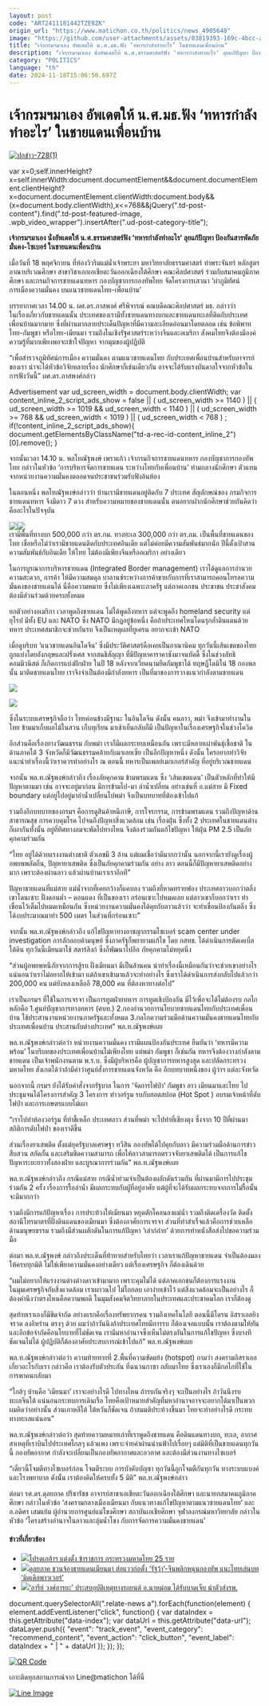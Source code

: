 ```yaml
---
layout: post
code: "ART2411181442TZE8ZK"
origin_url: "https://www.matichon.co.th/politics/news_4905648"
image: "https://github.com/user-attachments/assets/03819393-169c-4bcc-a800-d6cab765f7a2"
title: "เจ้ากรมฯมาเอง อัพเดตให้ น.ศ.มธ.ฟัง ‘ทหารกำลังทำอะไร’ ในชายแดนเพื่อนบ้าน"
description: "เจ้ากรมฯมาเอง นั่งอัพเดตให้ น.ศ.ธรรมศาสตร์ฟัง 'ทหารกำลังทำอะไร' ลุยแก้ปัญหา ป้องกันสารพัดภัยมั่นคง-ไซเบอร์ ในชายแดนเพื่อนบ้าน"
category: "POLITICS"
language: "th"
date: 2024-11-18T15:06:50.697Z
---
```


# เจ้ากรมฯมาเอง อัพเดตให้ น.ศ.มธ.ฟัง ‘ทหารกำลังทำอะไร’ ในชายแดนเพื่อนบ้าน

[![](https://www.matichon.co.th/wp-content/uploads/2024/11/ปกข่าว-7281-134.jpg "ปกข่าว-728(1)")](https://www.matichon.co.th/wp-content/uploads/2024/11/ปกข่าว-7281-134.jpg)

var x=0;self.innerHeight?x=self.innerWidth:document.documentElement&&document.documentElement.clientHeight?x=document.documentElement.clientWidth:document.body&&(x=document.body.clientWidth),x<=768&&jQuery(".td-post-content").find(".td-post-featured-image, .wpb\_video\_wrapper").insertAfter(".ud-post-category-title");

**เจ้ากรมฯมาเอง นั่งอัพเดตให้ น.ศ.ธรรมศาสตร์ฟัง ‘ทหารกำลังทำอะไร’ ลุยแก้ปัญหา ป้องกันสารพัดภัยมั่นคง-ไซเบอร์ ในชายแดนเพื่อนบ้าน**

เมื่อวันที่ 18 พฤศจิกายน ที่ห้องวิวริมแม่น้ำเจ้าพระยา มหาวิทยาลัยธรรมศาสตร์ ท่าพระจันทร์ หลักสูตรอาณาบริเวณศึกษา สาขาวิชาเอกเอเชียตะวันออกเฉียงใต้ศึกษา คณะศิลปศาสตร์ ร่วมกับสมาคมภูมิภาคศึกษา และกรมกิจการชายแดนทหาร กองบัญชาการกองทัพไทย จัดโครงการเสวนา ‘ผ่าภูมิทัศน์การเมืองความมั่นคง บนแนวชายแดนไทย-เพื่อนบ้าน’

บรรยากาศเวลา 14.00 น. ผศ.ดร.ภาสพงศ์ ศรีพิจารณ์ คณบดีคณะศิลปศาสตร์ มธ. กล่าวว่า  
ในเรื่องเกี่ยวกับชายแดนนั้น ประเทศของเรามีทั้งชายแดนทางบกและชายแดนทะเลที่ติดกับประเทศเพื่อนบ้านมากมาย ซึ่งที่ผ่านมากลายประเด็นปัญหาที่มีความละเอียดอ่อนมาโดยตลอด เช่น ข้อพิพาทไทย-กัมพูชา หรือไทย-เมียนมา รวมถึงในเชิงรัฐศาสตร์ระหว่างจีนและอเมริกา สังคมไทยจึงต้องมีองค์ความรู้ที่มากเพียงพอจะเข้าใจปัญหา จากมุมของผู้ปฏิบัติ

“เพื่อสำรวจภูมิทัศน์การเมือง ความมั่นคง ตามแนวชายแดนไทย กับประเทศเพื่อนบ้านสำหรับอาจารย์ของเรา น่าจะได้หัวข้อวิจัยหลายเรื่อง นักศึกษาก็เช่นเดียวกัน อาจจะได้รับแรงบันดาลใจจากหัวข้อในการฟังวันนี้” ผศ.ดร.ภาสพงศ์กล่าว

Advertisement var ud\_screen\_width = document.body.clientWidth; var content\_inline\_2\_script\_ads\_show = false || ( ud\_screen\_width >= 1140 ) || ( ud\_screen\_width >= 1019 && ud\_screen\_width < 1140 ) || ( ud\_screen\_width >= 768 && ud\_screen\_width < 1019 ) || ( ud\_screen\_width < 768 ) ; if(!content\_inline\_2\_script\_ads\_show){ document.getElementsByClassName("td-a-rec-id-content\_inline\_2")\[0\].remove(); }

จากนั้นเวลา 14.10 น. พลโทณัฐพงษ์ เพราแก้ว เจ้ากรมกิจการชายแดนทหาร กองบัญชาการกองทัพไทย กล่าวในหัวข้อ ‘การบริหารจัดการชายแดน ระหว่างไทยกับเพื่อนบ้าน’ ท่ามกลางนักศึกษา ตัวแทนจากหน่วยงานความมั่นคงตลอดจนประชาชนร่วมรับฟังล้นห้อง

ในตอนหนึ่ง พลโทณัฐพงษ์กล่าวว่า บ้านเรามีขายแดนอยู่ติดกับ 7 ประเทศ สัญลักษณ์ของ กรมกิจการชายแดนทหาร จึงมีดาว 7 ดวง สำหรับความหมายของชายแดนนั้น ตนอยากฝากนักศึกษาช่วยกันคิดว่า คืออะไรในปัจจุบัน

![](https://www.matichon.co.th/wp-content/uploads/2024/11/S__11739197.jpg)![](https://www.matichon.co.th/wp-content/uploads/2024/11/S__11739193.jpg)  
เรามีพื้นที่ทางบก 500,000 กว่า ตร.กม. ทางทะเล 300,000 กว่า ตร.กม. เป็นพื้นที่ชายแดนของไทย เชื่อหรือไม่ว่าเรามีชายแดนติดกับประเทศอินเดีย แต่ไม่ค่อยมีความสัมพันธ์มากนัก ปีนี้ตั้งเป้าสานความสัมพันธ์กับอินเดีย ให้ไทย ไม่ต้องมีเพียงจีนหรืออเมริกา อย่างเดียว

ในการบูรณาการบริหารชายแดน (Integrated Border management) เราได้ดูแลการอำนวยความสะดวก, การค้า ให้มีความสมดุล บาลานซ์ระหว่างการค้าขายกับการที่เราสามารถคอนโทรลความมั่นคงของชายแดนได้ นี่คือความหมาย ซึ่งไม่เพียงเฉพาะภาครัฐ แต่ภาคเอกชน ประชาชน ประชาสังคม ต้องมีส่วนร่วมด้วยครบทั้งหมด

ยกตัวอย่างอเมริกา เวลาพูดถึงชายแดน ไม่ได้พูดถึงทหาร แต่จะพูดถึง homeland security แต่ยุโรป มีทั้ง EU และ NATO ซึ่ง NATO มีกฎอยู่ข้อหนึ่ง คือถ้าประเทศไหนโดนรุกล้ำดินแดนด้วยทหาร ประเทศสมาชิกจะช่วยกันรบ จึงเป็นเหตุผลที่ยูเครน อยากจะเข้า NATO

เมื่อดูบริบท ‘แนวชายแดนอินโดจีน’ ซึ่งมีประวัติศาสตร์คือเคยเป็นอาณานิคม ทุกวันนี้เส้นเขตของไทย ถูกแบ่งโดยอังกฤษและฝรั่งเศส จากสนธิสัญญา ที่มีปัญหาคาราคาซังมาจนบัดดี้ ซึ่งในช่วงลัทธิคอมมิวนิสต์ ก็เกิดการแบ่งฝักฝ่าย ในปี 18 หลังจากเวียดนามยึดกัมพูชาได้ ทฤษฎีโดมิโน่ 18 กองพลนั้น มาติดชายแดนไทย เราจึงจำเป็นต้องมีกำลังทหาร เป็นที่มาของการวางแนวกำลังตามชายแดน

![](https://www.matichon.co.th/wp-content/uploads/2024/11/S__11739199.jpg)

![](https://www.matichon.co.th/wp-content/uploads/2024/11/S__11739200.jpg)

ซึ่งในระบบเศรษฐกิจถือว่า ไทยค่อนข้างมีฐานะ ในอินโดจีน ดังนั้น คนลาว, พม่า จึงเข้ามาทำงานในไทย ข้ามมาเก็บผลไม้ในสวน เก็บทุเรียน มาเช้าเย็นกลับก็มี เป็นปัญหาในเรื่องเศรษฐกิจในช่วงโควิด

อีกส่วนคือเรื่องทางวัฒนธรรม กับพม่า เราก็มีผลกระทบเหมือนกัน เพราะมีหลายเผ่าพันธุ์เชื้อชาติ ในด้านภาคใต้ 3 จังหวัดก็มีวัฒนธรรมคล้ายกับมาเลยเซีย เป็นอีกปัญหาหนึ่ง ดังนั้น ใครอยากทำวิจัย แนะนำทำเรื่องนี้ว่าเราควรทำอย่างไร ณ ตอนนี้ ทหารเป็นเพลย์เมกเกอร์สำคัญ ที่อยู่บริเวณชายแดน

จากนั้น พล.ท.ณัฐพงษ์กล่าวถึง เรื่องภัยคุกคาม ข้ามพรมแดน ซึ่ง ‘เส้นเขตแดน’ เป็นตัวหลักที่ทำให้มีปัญหาตามมา เช่น อาจจะอยู่มาก่อน มีการข้ามไป-มา ลำน้ำเปลี่ยน อย่างเช่นที่ อ.แม่สาย มี Fixed boundary แต่อยู่ไปอยู่มาลำน้ำเปลี่ยนไปพม่า จึงเป็นบทบาทที่ต้องเข้าไปแก้

รวมถึงอีกบทบาทของกรมฯ คือการดูสินค้าหนีภาษี, การโจรกรรม, การข้ามพรมแดน รวมถึงปัญหาด้านสาธารณสุข การควบคุมโรค ไปจนถึงปัญหาสิ่งแวดล้อม เช่น เรื่องฝุ่น ซึ่งทั้ง 2 ประเทศในชายแดนต่างก็เผากันทั้งนั้น อยู่ที่ทิศทางลมจะพัดไปทางไหน จึงต้องร่วมกันแก้ไขปัญหา ให้ฝุ่น PM 2.5 เป็นภัยคุกคามร่วมกัน

“ไทย อยู่ได้ด้วยแรงงานต่างชาติ ตัวเลขมี 3 ล้าน แต่ผมเชื่อว่ามีมากกว่านั้น นอกจากนี้เรายังดูเรื่องผู้อพยพพลัดถิ่น, ปัญหายาเสพติด ซึ่งเป็นภัยคุกคามร่วมกัน อย่าง ลาว ตอนนี้ก็มีปัญหายาเสพติดอย่างมาก เพราะต้องผ่านลาว แล้วผ่านบ้านเราเราอีกที”

ปัญหาชายแดนที่แม่สาย แม่น้ำจากที่เคยกว้างก็แคบลง รวมถึงที่หาดทรายฟอง ประเทศลาวบอกว่าตลิ่งเขาโดนเซาะ ฝั่งดอนต่ำ – ดอนแดง ที่เป็นของเรา กร่อนเซาะไปหมดเลย แต่ลาวเขาก็บอกว่าเรา ทำเขื่อนไว้เต็มไปหมดเหมือนกัน ซึ่งหน่วยงานความมั่นคงได้คุยกับลาวแล้วว่า จะทำเขื่อนป้องกันตลิ่ง ซึ่งได้งบประมาณมาทำ 500 เมตร ในส่วนที่กร่อนเซาะ”

จากนั้น พล.ท.ณัฐพงษ์กล่าวถึง แก้ไขปัญหาทางอาชญากรรมไซเบอร์ scam center under investigation การลักลอบค้ามนุษย์ ซึ่งภาครัฐก็พยายามแก้ไข โดย กสทช. ได้ดำเนินการตัดเคเบิ้ลใต้ดิน ทุกวันนี้เมียนมาใช้ สตาร์ลิงก์ ซึ่งก็พัฒนาไปอีก ภัยคุกคามไม่หยุดนิ่ง

“ส่วนผู้อพยพหนีภัยจากการสู้รบ ฝั่งเมียนมา มีเป็นล้านคน น่าทำเรื่องนี้เหมือนกันว่าจะช่วยเขาอย่างไร แน่นอนว่าเราไม่อยากให้เข้ามา แต่ถ้าเขาเข้ามาแล้วจะทำอย่างไร ซึ่งเราได้ดำเนินการส่งกลับไปแล้วกว่า 200,000 คน แต่ยังหลงเหลืออี 78,000 คน ที่ต้องหาทางต่อไป”

เราเป็นกรมฯ ที่ใช้ในการเจรจา เป็นการทูตฝ่ายทหาร การทูตเชิงป้องกัน มีไว้เพื่อจะได้ไม่ต้องรบ กลไกหลักคือ 1.ศูนย์บัญชาการทางทหาร (ศบท.) 2.กองอำนวยการนโยบายชายแดนไทยกับประเทศเพื่อนบ้าน ใช้ประสานงานหน่วยงานภาครัฐและทั้งหมด 3.กลไกความร่วมมือด้านความมั่นคงชายแดนไทยกับประเทศเพื่อนบ้าน ประสานกับต่างประเทศ” พล.ท.ณัฐพงษ์เผย

พล.ท.ณัฐพงษ์กล่าวต่อว่า หน่วยงานความมั่นคง เรามีแผนป้องกันประเทศ ยืนยันว่า ‘ทหารมีความพร้อม’ ในบริบทของประเทศเพื่อนบ้านไม่เพียงไทย แต่พม่า กัมพูชา ก็เช่นกัน ทหารจึงต้องวางกำลังตามชายแดน เป็นเจ้าพนักงานตาม พ.ร.บ. ซึ่งมีผู้บริหารคือ ผู้บัญชาการทหารสูงสุด และปลัดกระทรวงมหาดไทย สังเกตได้ว่าถ้ามีคำว่าศูนย์สั่งการชายแดนจังหวัด คือ อีกบทบาทหนึ่งของ ผู้ว่าฯ แต่ละจังหวัด

นอกจากนี้ กรมฯ ยังได้รับคำสั่งจากรัฐบาล ในการ ‘จัดการไฟป่า’ กัมพูชา ลาว เมียนมาและไทย ไปประชุมจนได้โครงการสำคัญ 3 โครงการ ทำวอร์รูม รบกับฮอตสปอต (Hot Spot ) อบรมเจ้าหน้าที่ดับไฟป่า และการเกษตรแบบไม่เผา

“เราไปทำห้องวอร์รูม ที่ท่าขี้เหล็ก ประเทศลาว ส่วนที่พม่า จะไปทำที่เชียงตุง ซึ่งจาก 10 ปีที่ผ่านมา สถิติการดับไฟป่า ของเราดีขึ้น

ส่วนเรื่องยาเสพติด ตั้งแต่ยุครัฐบาลเศรษฐา ทวีสิน กองทัพได้ไปคุยกับลาว มีความร่วมมือด้านการข่าว สืบสวน สกัดกั้น และเสริมขีดความสามารถ เพื่อให้ลาวสามารถตรวจจับยาเสพติดได้ เป็นการแก้ไขปัญหาระยะยาวทั้งสองฝ่าย และบูรณาการร่วมกัน” พล.ท.ณัฐพงษ์เผย

พล.ท.ณัฐพงษ์กล่าวถึง กรณีแม่สาย กรณีน้ำท่วมจำเป็นต้องผลักดันร่วมกัน ที่ผ่านมามีการไปประชุมร่วมกัน 2 ครั้ง เรื่องการรื้อลำน้ำ มีผลกระทบกับผูัที่อยู่อาศัย แต่ผู้ที่จะได้รับผลกระทบจากการไม่รื้อนั้น จะมีมากกว่า

รวมถึงมีการแก้ปัญหาเรื่อง การประท้วงให้เมียนมา หยุดตักโคลนลงแม่น้ำ รวมถึงติดเครื่องวัด ติดตั้งสถานีโทรมาตรที่ฝั่งดินแดนของเมียนมา ซึ่งต้องอาศัยการเจรจา ส่วนที่ทำสำเร็จแล้วคือการช่วยเหลือด้านมนุษยธรรม รวมถึงมีส่วนผลักดันในการแก้ปัญหา ‘เล่าก์ก่าย’ ด้วยการทำหนังสือส่งไปขอความร่วมมือ

ต่อมา พล.ท.ณัฐพงษ์ กล่าวถึงประเด็นที่ท้าทายสำหรับไทยว่า เวลาเราแก้ปัญหาชายแดน จำเป็นต้องมองให้ครบทุกมิติ ไม่ใช่เพียงความมั่นคงอย่างเดียว แต่เรื่องเศรษฐกิจ ก็ต้องเดินด้วย

“ผมไม่อยากให้แรงงานต่างต่างดาวเข้ามามาก เพราะคุมไม่ได้ แต่ภาคเอกชนก็ต้องการแรงงาน  
ในมุมเศรษฐกิจกับสิ่งแวดล้อม เราเผาวนไป ไม่ไถกลบ เอาง่ายเข้าไว้ แต่สิ่งแวดล้อมจะเป็นอย่างไร ก็ต้องคำนึงว่าตรงไหนคือความพอดี ในมุมสังคมจิตวิทยาภายในประเทศและประชาคมโลก เราก็ต้องดู

สุดท้ายเราเองก็มีขีดจำกัด อย่างแรกคือเรื่องทรัพยากรคน รวมถึงเทคโนโลยี ตอนนี้มีโดรน อิสราเอลยิงจรวด ลงอิหร่าน ตรงๆ ด้วย ผมว่าถ้าวันนึงถ้าประเทศไทยมีการรบ ก็ต้องเจอแบบนั้น เราต้องตามให้ทัน และอีกข้อจำกัดคือนโยบายที่ไม่ชัดเจน เรามีมหาอำนาจซึ่งเห็นไม่ตรงกันในการแก้ไขปัญหา ซึ่งบางทีชัดเจนไม่ได้ ผู้ปฏิบัติก็ต้องอาศัยประสบการณ์เข้าไปแก้” พล.ท.ณัฐพงษ์เผย

พล.ท.ณัฐพงษ์กล่าวต่อว่า ความท้ายทายที่ 2.พื้นที่ความขัดแย้ง (hotspot) ถามว่า สงครามอิสราเอล เกี่ยวอะไรกับเรา กล่าวคือ เราต้องรับตัวประกัน ที่ฉนวนกาซา กลับมาไทย ซึ่งเราเองก็มีกลไกที่ใช้ในการพาคนกลับมา

“ใกล้ๆ บ้านคือ ‘เมียนมา’ เราจะอย่างไรดี ไปทางไหน ถ้ารบกันจริงๆ จะเป็นอย่างไร ถ้าวันนึงรบ ทะเลจีนใต้ แน่นอนกระทบการเดินเรือ ไทยคือเป้าหมายสำคัญที่มหาอำนาจอาจจะอยากได้มาเป็นพวก ผมคิดว่าอย่างนั้น ส่วนเกาหลีใต้ ไต้หวันก็ชัดเจน ถ้าสมมติประท้วงขึ้นมา ไทยจะทำอย่างไรดี กระทบทางทะเลแน่นอน”

พล.ท.ณัฐพงษ์กล่าวต่อว่า สุดท้ายความหมายเก่าที้เราพูดถึงชายแดน คือดินแดนทางบก, ทะเล, อากาศ สาเหตุที่เราบินไปประเทศไกลๆ แล้วแพง เพราะจ่ายค่าผ่านน่านฟ้าไปเรื่อยๆ แต่มิติที่เป็นชายแดนทุกวันนี้ กองทัพอากาศ กำลังจะเปลี่ยนเป็นกองทัพอากาศและอวกาศ และต้องมีส่วนงานทางไซเบอร์

“เดี๋ยวนี้โจมตีทางไซเบอร์ก่อน โจมตีระบบ การบังคับบัญชา ทุกวันนี้ถูกโจมตีกันทุกวัน ทางระบบแบงค์ และโรงพยาบาล ดังนั้น เราต้องคิดให้ครบทั้ง 5 มิติ” พล.ท.ณัฐพงษ์กล่าว

ต่อมา รศ.ดร.ดุลยภาค ปรีชารัชช อาจารย์สาขาเอเชียตะวันออกเฉียงใต้ศึกษา และนายกสมาคมภูมิภาคศึกษา กล่าวในหัวข้อ ‘สงครามกลางเมืองเมียนมา กับแนวทางแก้ไขปัญหาตามแนวชายแดนไทย’ และ อ.อดิศร เสมแย้ม ผู้อำนวยการศูนย์แม่โขงศึกษา สถาบันเอเชียศึกษา จุฬาลงกรณ์มหาวิทยาลัย กล่าวในหัวข้อ ‘โครงสร้างอำนาจในลาวและลุ่มน้ำโขง กับการจัดการความมั่นคงชายแดน’

#### ข่าวที่เกี่ยวข้อง

*   [![](https://www.matichon.co.th/wp-content/uploads/2024/03/รูปราชกิจจานุเบกษา.jpg)โปรดเกล้าฯ แต่งตั้ง ข้าราชการ กระทรวงมหาดไทย 25 ราย](https://www.matichon.co.th/politics/news_4905627)
*   [![](https://www.matichon.co.th/wp-content/uploads/2024/11/ชายแดนไทย4584.jpg)ดุลยภาค ชวนจ้องชายแดนเมียนมา ส่อแววก่อตั้ง ‘รัฐว้า’-จีนพลิกหนุนกองทัพ แนะไทยเล่นบท ‘มิดเดิลพาวเวอร์’](https://www.matichon.co.th/politics/news_4905573)
*   [![](https://www.matichon.co.th/wp-content/uploads/2024/11/4959.jpg)‘อารีย์ วงศ์อารยะ’ ประสบอุบัติเหตุทางรถยนต์ อ.นาหม่อม ได้รับบาดเจ็บ นำตัวส่งรพ.](https://www.matichon.co.th/politics/news_4905581)

document.querySelectorAll(".relate-news a").forEach(function(element) { element.addEventListener("click", function() { var dataIndex = this.getAttribute("data-index"); var dataUrl = this.getAttribute("data-url"); dataLayer.push({ "event": "track\_event", "event\_category": "recommend\_content", "event\_action": "click\_button", "event\_label": dataIndex + " | " + dataUrl }); }); });

[![QR Code](https://www.matichon.co.th/wp-content/uploads/2023/07/wob1371z.jpg)](https://lin.ee/ht0nDxX)

เกาะติดทุกสถานการณ์จาก Line@matichon ได้ที่นี่

[![Line Image](https://www.matichon.co.th/wp-content/uploads/2023/07/th.png)](https://lin.ee/ht0nDxX)